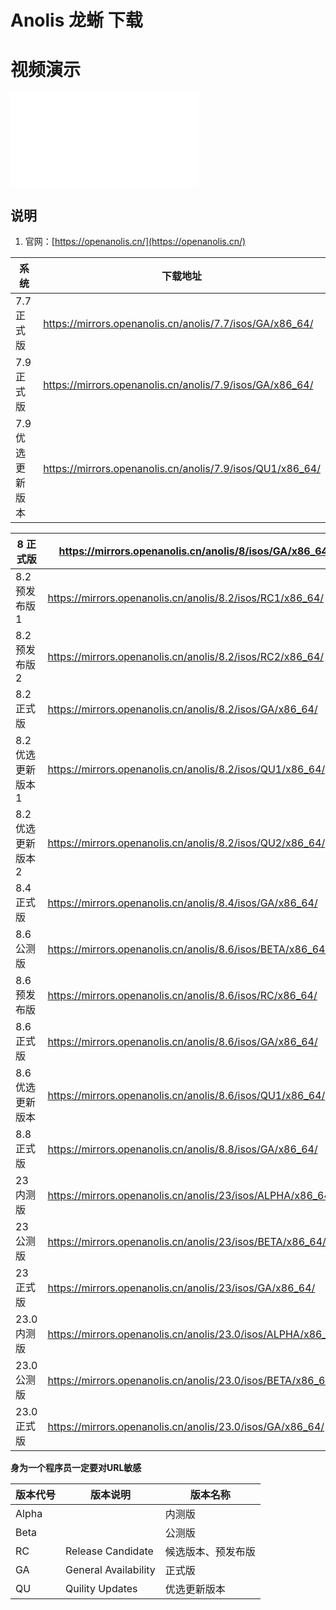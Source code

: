 # Anolis 龙蜥 下载

# 视频演示

<iframe src="//player.bilibili.com/player.html?aid=568078647&bvid=BV1yv4y1b7fp&cid=1042022780&page=1" scrolling="no" border="0" frameborder="no" framespacing="0" allowfullscreen="true"></iframe>

## 说明

1. 官网：[https://openanolis.cn/](https://openanolis.cn/)

| 系统         | 下载地址                                                      |
|------------|-----------------------------------------------------------|
| 7.7 正式版    | https://mirrors.openanolis.cn/anolis/7.7/isos/GA/x86_64/  |
| 7.9 正式版    | https://mirrors.openanolis.cn/anolis/7.9/isos/GA/x86_64/  |
| 7.9 优选更新版本 | https://mirrors.openanolis.cn/anolis/7.9/isos/QU1/x86_64/ |

| 8 正式版        | https://mirrors.openanolis.cn/anolis/8/isos/GA/x86_64/       |
|--------------|--------------------------------------------------------------|
| 8.2 预发布版 1   | https://mirrors.openanolis.cn/anolis/8.2/isos/RC1/x86_64/    |
| 8.2 预发布版 2   | https://mirrors.openanolis.cn/anolis/8.2/isos/RC2/x86_64/    |
| 8.2 正式版      | https://mirrors.openanolis.cn/anolis/8.2/isos/GA/x86_64/     |
| 8.2 优选更新版本 1 | https://mirrors.openanolis.cn/anolis/8.2/isos/QU1/x86_64/    |
| 8.2 优选更新版本 2 | https://mirrors.openanolis.cn/anolis/8.2/isos/QU2/x86_64/    |
| 8.4 正式版      | https://mirrors.openanolis.cn/anolis/8.4/isos/GA/x86_64/     |
| 8.6 公测版      | https://mirrors.openanolis.cn/anolis/8.6/isos/BETA/x86_64/   |
| 8.6 预发布版     | https://mirrors.openanolis.cn/anolis/8.6/isos/RC/x86_64/     |
| 8.6 正式版      | https://mirrors.openanolis.cn/anolis/8.6/isos/GA/x86_64/     |
| 8.6 优选更新版本   | https://mirrors.openanolis.cn/anolis/8.6/isos/QU1/x86_64/    |
| 8.8 正式版      | https://mirrors.openanolis.cn/anolis/8.8/isos/GA/x86_64/     |
| 23 内测版       | https://mirrors.openanolis.cn/anolis/23/isos/ALPHA/x86_64/   |
| 23 公测版       | https://mirrors.openanolis.cn/anolis/23/isos/BETA/x86_64/    |
| 23 正式版       | https://mirrors.openanolis.cn/anolis/23/isos/GA/x86_64/      |
| 23.0 内测版     | https://mirrors.openanolis.cn/anolis/23.0/isos/ALPHA/x86_64/ |
| 23.0 公测版     | https://mirrors.openanolis.cn/anolis/23.0/isos/BETA/x86_64/  |
| 23.0 正式版     | https://mirrors.openanolis.cn/anolis/23.0/isos/GA/x86_64/    |

**身为一个程序员一定要对URL敏感**

| 版本代号  | 版本说明                 | 版本名称      |
|-------|----------------------|-----------|
| Alpha |                      | 内测版       |
| Beta  |                      | 公测版       |
| RC    | Release Candidate    | 候选版本、预发布版 |
| GA    | General Availability | 正式版       |
| QU    | Quility Updates      | 优选更新版本    |
